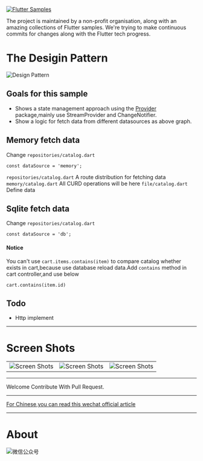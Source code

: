<a href="https://github.com/flutter-samples/flutter-design-pattern"><img src="https://raw.githubusercontent.com/flutter-samples/flutter-design-pattern/master/github-assets/logo.png" alt="Flutter Samples" /></a>

The project is maintained by a non-profit organisation, along with an amazing collections of Flutter samples. We're trying to make continuous commits for changes along with the Flutter tech progress.


# The Desigin Pattern 

<img src="https://raw.githubusercontent.com/flutter-samples/flutter-design-pattern/master/github-assets/flutter-design-pattern.png" alt="Design Pattern" />

## Goals for this sample

- Shows a state management approach using the [Provider](https://pub.dev/packages/provider) package,mainly use StreamProvider and ChangeNotifier. 
- Show a logic for fetch data from different datasources as above graph.

## Memory fetch data

Change `repositories/catalog.dart`

```
const dataSource = 'memory';
```

`repositories/catalog.dart` A route distribution for fetching data
`memory/catalog.dart` All CURD operations will be here
`file/catalog.dart` Define data

## Sqlite fetch data

Change `repositories/catalog.dart`

```
const dataSource = 'db';
```

#### Notice

You can't use  `cart.items.contains(item)` to compare catalog whether exists in cart,because use database reload data.Add `contains` method in cart controller,and use below

```
cart.contains(item.id)
```

## Todo
- Http implement

---

# Screen Shots

<table>
  <tr>
    <td><img src="https://raw.githubusercontent.com/flutter-samples/flutter-design-pattern/master/github-assets/Screenshot_1567050012.png" alt="Screen Shots" /></td>
    <td><img src="https://raw.githubusercontent.com/flutter-samples/flutter-design-pattern/master/github-assets/Screenshot_1567050036.png" alt="Screen Shots" /></td>
    <td><img src="https://raw.githubusercontent.com/flutter-samples/flutter-design-pattern/master/github-assets/Screenshot_1567583879.png" alt="Screen Shots" /></td>
  </tr>
</table>


---

Welcome Contribute With Pull Request.

---

[For Chinese,you can read this wechat official article](https://mp.weixin.qq.com/s/nyCp9KaWpMqyzVnbv_07Iw)

---

# About
![微信公众号](https://raw.githubusercontent.com/flutter-samples/flutter-design-pattern/master/github-assets/official.png)

